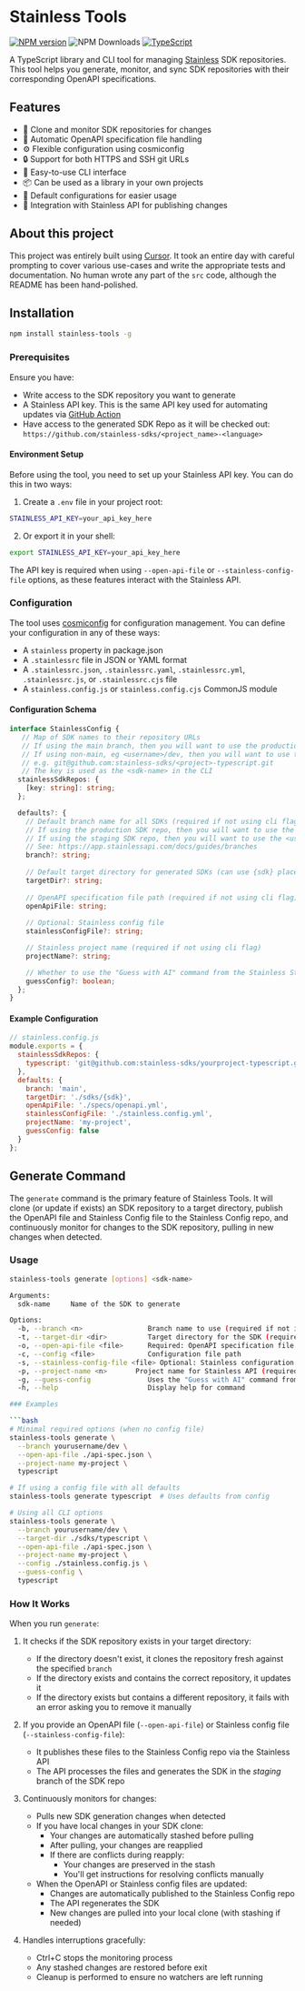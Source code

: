 # Stainless Tools

[![NPM version](https://img.shields.io/npm/v/stainless-tools.svg?style=flat-square)](https://www.npmjs.com/package/stainless-tools)
![NPM Downloads](https://img.shields.io/npm/dm/stainless-tools)
[![TypeScript](https://img.shields.io/badge/%3C%2F%3E-TypeScript-%230074c1.svg)](http://www.typescriptlang.org/)

A TypeScript library and CLI tool for managing [Stainless](https://www.stainless.com/) SDK repositories. This tool helps you generate, monitor, and sync SDK repositories with their corresponding OpenAPI specifications.

## Features

- 🔄 Clone and monitor SDK repositories for changes
- 📄 Automatic OpenAPI specification file handling
- ⚙️ Flexible configuration using cosmiconfig
- 🔒 Support for both HTTPS and SSH git URLs
- 🚀 Easy-to-use CLI interface
- 📦 Can be used as a library in your own projects
- 🎯 Default configurations for easier usage
- 🔑 Integration with Stainless API for publishing changes

## About this project

This project was entirely built using [Cursor](https://www.cursor.com/). It took an entire day with careful prompting to cover various use-cases and write the appropriate tests and documentation. No human wrote any part of the `src` code, although the README has been hand-polished.

## Installation

```bash
npm install stainless-tools -g
```

### Prerequisites

Ensure you have:
- Write access to the SDK repository you want to generate
- A Stainless API key. This is the same API key used for automating updates via [GitHub Action](https://app.stainlessapi.com/docs/guides/automate-updates#option-1-github-action-recommended)
- Have access to the generated SDK Repo as it will be checked out: `https://github.com/stainless-sdks/<project_name>-<language>`

#### Environment Setup

Before using the tool, you need to set up your Stainless API key. You can do this in two ways:

1. Create a `.env` file in your project root:
```bash
STAINLESS_API_KEY=your_api_key_here
```

2. Or export it in your shell:
```bash
export STAINLESS_API_KEY=your_api_key_here
```

The API key is required when using `--open-api-file` or `--stainless-config-file` options, as these features interact with the Stainless API.

### Configuration

The tool uses [cosmiconfig](https://github.com/davidtheclark/cosmiconfig) for configuration management. You can define your configuration in any of these ways:

- A `stainless` property in package.json
- A `.stainlessrc` file in JSON or YAML format
- A `.stainlessrc.json`, `.stainlessrc.yaml`, `.stainlessrc.yml`, `.stainlessrc.js`, or `.stainlessrc.cjs` file
- A `stainless.config.js` or `stainless.config.cjs` CommonJS module

#### Configuration Schema

```typescript
interface StainlessConfig {
   // Map of SDK names to their repository URLs
   // If using the main branch, then you will want to use the production SDK repo
   // If using non-main, eg <username>/dev, then you will want to use the staging SDK repo
   // e.g. git@github.com:stainless-sdks/<project>-typescript.git
   // The key is used as the <sdk-name> in the CLI
  stainlessSdkRepos: {
    [key: string]: string;
  };

  defaults?: {
    // Default branch name for all SDKs (required if not using cli flag)
    // If using the production SDK repo, then you will want to use the main branch
    // If using the staging SDK repo, then you will want to use the <username>/dev branch
    // See: https://app.stainlessapi.com/docs/guides/branches
    branch?: string;
    
    // Default target directory for generated SDKs (can use {sdk} placeholder; required if not using cli flag) 
    targetDir?: string;
    
    // OpenAPI specification file path (required if not using cli flag)
    openApiFile: string;
    
    // Optional: Stainless config file
    stainlessConfigFile?: string;

    // Stainless project name (required if not using cli flag)
    projectName?: string;

    // Whether to use the "Guess with AI" command from the Stainless Studio for the Stainless Config
    guessConfig?: boolean;
  };
}
```

#### Example Configuration

```javascript
// stainless.config.js
module.exports = {
  stainlessSdkRepos: {
    typescript: 'git@github.com:stainless-sdks/yourproject-typescript.git',
  },
  defaults: {
    branch: 'main',
    targetDir: './sdks/{sdk}',
    openApiFile: './specs/openapi.yml',
    stainlessConfigFile: './stainless.config.yml',
    projectName: 'my-project',
    guessConfig: false
  }
};
```

## Generate Command

The `generate` command is the primary feature of Stainless Tools. It will clone (or update if exists) an SDK repository to a target directory, publish the OpenAPI file and Stainless Config file to the Stainless Config repo, and continuously monitor for changes to the SDK repository, pulling in new changes when detected.

### Usage

```bash
stainless-tools generate [options] <sdk-name>

Arguments:
  sdk-name     Name of the SDK to generate

Options:
  -b, --branch <n>                Branch name to use (required if not in config)
  -t, --target-dir <dir>          Target directory for the SDK (required if not in config)
  -o, --open-api-file <file>      Required: OpenAPI specification file
  -c, --config <file>             Configuration file path
  -s, --stainless-config-file <file> Optional: Stainless configuration file
  -p, --project-name <n>       Project name for Stainless API (required when using --open-api-file)
  -g, --guess-config              Uses the "Guess with AI" command from the Stainless Studio for the Stainless Config if enabled
  -h, --help                      Display help for command

### Examples

```bash
# Minimal required options (when no config file)
stainless-tools generate \
  --branch yourusername/dev \
  --open-api-file ./api-spec.json \
  --project-name my-project \
  typescript

# If using a config file with all defaults
stainless-tools generate typescript  # Uses defaults from config

# Using all CLI options
stainless-tools generate \
  --branch yourusername/dev \
  --target-dir ./sdks/typescript \
  --open-api-file ./api-spec.json \
  --project-name my-project \
  --config ./stainless.config.js \
  --guess-config \
  typescript
```

### How It Works

When you run `generate`:
1. It checks if the SDK repository exists in your target directory:
   - If the directory doesn't exist, it clones the repository fresh against the specified `branch`
   - If the directory exists and contains the correct repository, it updates it
   - If the directory exists but contains a different repository, it fails with an error asking you to remove it manually

2. If you provide an OpenAPI file (`--open-api-file`) or Stainless config file (`--stainless-config-file`):
   - It publishes these files to the Stainless Config repo via the Stainless API
   - The API processes the files and generates the SDK in the *staging* branch of the SDK repo

3. Continuously monitors for changes:
   - Pulls new SDK generation changes when detected
   - If you have local changes in your SDK clone:
     - Your changes are automatically stashed before pulling
     - After pulling, your changes are reapplied
     - If there are conflicts during reapply:
       - Your changes are preserved in the stash
       - You'll get instructions for resolving conflicts manually
   - When the OpenAPI or Stainless config files are updated:
     - Changes are automatically published to the Stainless Config repo
     - The API regenerates the SDK
     - New changes are pulled into your local clone (with stashing if needed)

4. Handles interruptions gracefully:
   - Ctrl+C stops the monitoring process
   - Any stashed changes are restored before exit
   - Cleanup is performed to ensure no watchers are left running
